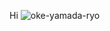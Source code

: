 Hi 
![oke-yamada-ryo](https://github.com/user-attachments/assets/4a07c8e6-dfb0-4db5-a9f8-18506000063e)
